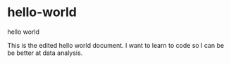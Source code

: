 # hello-world
hello world

This is the edited hello world document. I want to learn to code so I can be be better at data analysis.
